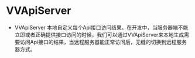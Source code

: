 # VVApiServer

* VVApiServer 本地自定义每个Api接口访问结果。在开发中，当服务器端不能立即或者正确提供接口访问的时候，我们可以通过VVApiServer来本地生成需要访问Api接口的结果，当远程服务器能正常访问后，无缝的切换到远程服务器方式。
